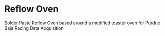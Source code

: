 # Reflow Oven
 Solder Paste Reflow Oven based around a modified toaster oven for Purdue Baja Racing Data Acquisition
